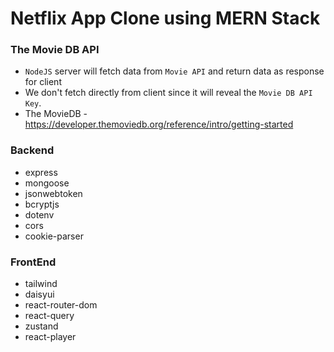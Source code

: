 # Netflix App Clone using MERN Stack

### The Movie DB API
- `NodeJS` server will fetch data from `Movie API` and return data as response for client
- We don't fetch directly from client since it will reveal the `Movie DB API Key`.
- The MovieDB - https://developer.themoviedb.org/reference/intro/getting-started

### Backend
- express 
- mongoose 
- jsonwebtoken 
- bcryptjs 
- dotenv 
- cors 
- cookie-parser 

### FrontEnd
- tailwind 
- daisyui
- react-router-dom 
- react-query
- zustand
- react-player
